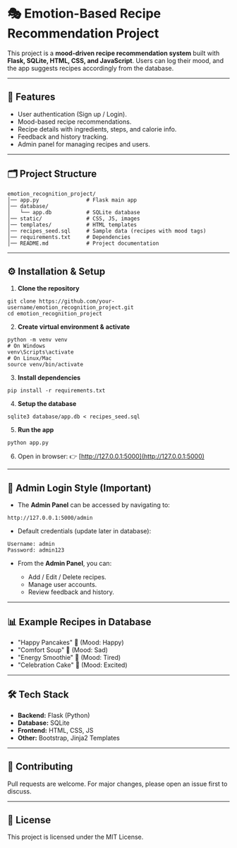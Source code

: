 # 🎭 Emotion-Based Recipe Recommendation Project

This project is a **mood-driven recipe recommendation system** built with **Flask, SQLite, HTML, CSS, and JavaScript**.
Users can log their mood, and the app suggests recipes accordingly from the database.

---

## 🚀 Features

* User authentication (Sign up / Login).
* Mood-based recipe recommendations.
* Recipe details with ingredients, steps, and calorie info.
* Feedback and history tracking.
* Admin panel for managing recipes and users.

---

## 🗂️ Project Structure

```
emotion_recognition_project/
│── app.py               # Flask main app
│── database/
│   └── app.db           # SQLite database
│── static/              # CSS, JS, images
│── templates/           # HTML templates
│── recipes_seed.sql     # Sample data (recipes with mood tags)
│── requirements.txt     # Dependencies
│── README.md            # Project documentation
```

---

## ⚙️ Installation & Setup

1. **Clone the repository**

```
git clone https://github.com/your-username/emotion_recognition_project.git
cd emotion_recognition_project
```

2. **Create virtual environment & activate**

```
python -m venv venv
# On Windows
venv\Scripts\activate
# On Linux/Mac
source venv/bin/activate
```

3. **Install dependencies**

```
pip install -r requirements.txt
```

4. **Setup the database**

```
sqlite3 database/app.db < recipes_seed.sql
```

5. **Run the app**

```
python app.py
```

6. Open in browser:
   👉 [http://127.0.0.1:5000](http://127.0.0.1:5000)

---

## 🔑 Admin Login Style (Important)

* The **Admin Panel** can be accessed by navigating to:

```
http://127.0.0.1:5000/admin
```

* Default credentials (update later in database):

```
Username: admin
Password: admin123
```

* From the **Admin Panel**, you can:

  * Add / Edit / Delete recipes.
  * Manage user accounts.
  * Review feedback and history.

---

## 📊 Example Recipes in Database

* "Happy Pancakes" 🥞 (Mood: Happy)
* "Comfort Soup" 🍲 (Mood: Sad)
* "Energy Smoothie" 🥤 (Mood: Tired)
* "Celebration Cake" 🍰 (Mood: Excited)

---

## 🛠️ Tech Stack

* **Backend:** Flask (Python)
* **Database:** SQLite
* **Frontend:** HTML, CSS, JS
* **Other:** Bootstrap, Jinja2 Templates

---

## 🤝 Contributing

Pull requests are welcome. For major changes, please open an issue first to discuss.

---

## 📜 License

This project is licensed under the MIT License.
